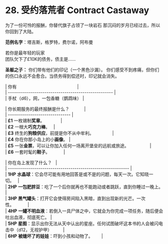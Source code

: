 # 28. 受约落荒者 Contract Castaway
  
为了一份可怜的报酬，你替代旗子占领了一块岩石
那沉闷的岁月已经过去，所以你回到了大陆。

**范例名字**：塔吉斯，格罗特，费尔诺，阿布曼
  
若你是最年轻的玩家  
团队欠下了£10K的债务，债主是……  
  
**圣躯之子：** 你们带有他们的印记（一个黑色沙漏）。  你们感受不到疼痛，但你们的伤口永远不会愈合。当债务得到偿还时，印记就会消失。
  
  
| 你有                                                 |  
| ---------------------------------------------------- |  
| 手杖（d6），网，一包香糖（鹦鹉味） |  
  
| 你长期服务的最终报酬是什么？            |  
| ------------------------------- |  
| **£1** 一枚锡制**奖章**。             |  
| **£2** 一根大**巧克力棒**。   |  
| **£3** 终生的**狗粮供应**，前提是你不从中牟利。               |  
| **£4** 你在你那小岛上的小**画像**。 |  
| **£5** 一张**金票**，可以让你加入任何一场离开堡垒的远航或旅途。                 |  
| **£6** 一套时髦的**鞋子**。           |  
  
| 你在岛上发现了什么？   |  
| ------------------------------------------------------------ |  
| **1HP** **水晶球**：它会尽可能有用地回答是或不是的问题，每天一次。它知晓一切。   |  
| **2HP** **一包肥胖豆**：吃了一个后你就再也不能跑动或者跳跃，直到你睡过一晚上。 |  
| **3HP** **黑气罐头**：打开它会使得房间陷入黑暗，直到出现新的光芒。一次性。           |  
| **4HP** **一罐不明血液**：若倒入一具尸体之中，它就会为你完成一项任务，随后便会吐出血液，彻底死亡。 |  
| **5HP** **星图**：显示出你无法从天中认出的星座。任何试图破坏这本书的人会被闪电击中（d12，无视护甲）         |  
| **6HP** **被缝坏了的娃娃**：吓到小孩和动物了。       |